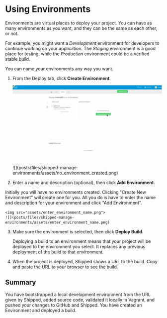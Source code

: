 # Using Environments

Environments are virtual places to deploy your project. You can have as many environments as you want, and they can be the same as each other, or not.

For example, you might want a *Development* environment for developers to continue working on your application. The *Staging* environment is a good place for testing, while the *Production* environment could be a verified stable build.

You can name your environments any way you want.

1. From the Deploy tab, click **Create Environment**.

	<img src="assets/no_environment_created.png">
	![](posts/files/shipped-manage-environments/assets/no_environment_created.png)

2. Enter a name and description (optional), then click **Add Environment**.

Initially you will have no environments created. Clicking "Create New Environment" will create one for you. All you do is have to enter the name and description for your environment and click "Add Environment".

	<img src="assets/enter_environment_name.png">
	![](posts/files/shipped-manage-environments/assets/enter_environment_name.png)

3. Make sure the environment is selected, then click **Deploy Build**. 

	Deploying a build to an environment means that your project will be deployed to the environment you select. It replaces any previous deployment of the build to that environment. 

4. When the project is deployed, Shipped shows a URL to the build. Copy and paste the URL to your browser to see the build.




## Summary

You have bootstrapped a local development environment from the URL given by Shipped, added source code, validated it locally in Vagrant, and pushed your changes to GitHub and Shipped. You have created an Environment and deployed a build.



